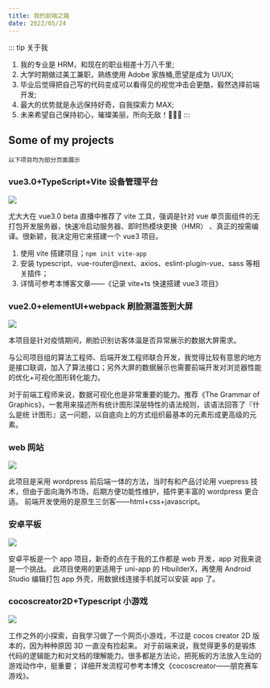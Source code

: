 ```yaml
---
title: 我的前端之路
date: 2022/05/24
---
```


::: tip 关于我

1. 我的专业是 HRM，和现在的职业相差十万八千里;<br>
2. 大学时期做过美工兼职，熟练使用 Adobe 家族桶,愿望是成为 UI/UX;<br>
3. 毕业后觉得把自己写的代码变成可以看得见的视觉冲击会更酷，毅然选择前端开发;<br>
4. 最大的优势就是永远保持好奇，自我探索力 MAX;<br>
5. 未来希望自己保持初心，璀璨美丽，所向无敌！🎉🎊✨
   :::

## Some of my projects

`以下项目均为部分页面展示`

### vue3.0+TypeScript+Vite 设备管理平台

<img src="https://cetacea-1304984885.cos.ap-shanghai.myqcloud.com/pic2.jpg"/>

尤大大在 vue3.0 beta 直播中推荐了 vite 工具，强调是针对 vue 单页面组件的无打包开发服务器，快速冷启动服务器、即时热模块更换（HMR）
、真正的按需编译。很新颖，我决定用它来搭建一个 vue3 项目。

1. 使用 vite 搭建项目；`npm init vite-app`<br>
2. 安装 typescript、vue-router@next、axios、eslint-plugin-vue、sass 等相关插件；<br>
3. 详情可参考本博客文章——《记录 vite+ts 快速搭建 vue3 项目》

### vue2.0+elementUI+webpack 刷脸测温签到大屏

<img src="https://cetacea-1304984885.cos.ap-shanghai.myqcloud.com/pic1.png"/>

本项目是针对疫情期间，刷脸识别访客体温是否异常展示的数据大屏需求。

与公司项目组的算法工程师、后端开发工程师联合开发，我觉得比较有意思的地方是接口联调，加入了算法接口；另外大屏的数据展示也需要前端开发对浏览器性能的优化+可视化图形转化能力。

对于前端工程师来说，数据可视化也是非常重要的能力。推荐《The Grammar of Graphics》，⼀套⽤来描述所有统计图形深层特性的语法规则，该语法回答了『什么是统 计图形』这⼀问题，以⾃底向上的⽅式组织最基本的元素形成更⾼级的元素。

### web 网站

<img src="https://cetacea-1304984885.cos.ap-shanghai.myqcloud.com/pic3.png"/>

此项目是采用 wordpress 前后端一体的方法，当时有和产品讨论用 vuepress 技术，但由于面向海外市场，后期方便功能性维护，插件更丰富的 wordpress 更合适。
前端开发使用的是原生三剑客——html+css+javascript。

### 安卓平板

<img src="https://cetacea-1304984885.cos.ap-shanghai.myqcloud.com/pic4.png"/>

安卓平板是一个 app 项目，新奇的点在于我的工作都是 web 开发，app 对我来说是一个挑战。
此项目使用的更适用于 uni-app 的 HbuilderX，再使用 Android Studio 编辑打包 app 外壳，用数据线连接手机就可以安装 app 了。

### cocoscreator2D+Typescript 小游戏

<img src="https://img-blog.csdnimg.cn/2129d01e5d174897a1efcef5ca773aa5.gif"/>

工作之外的小探索，自我学习做了一个网页小游戏，不过是 cocos creator 2D 版本的，因为种种原因 3D 一直没有捡起来。
对于前端来说，我觉得更多的是锻炼代码的逻辑能力和对文档的理解能力。很多都是方法论，把死板的方法放入生动的游戏动作中，挺重要；
详细开发流程可参考本博文《cocoscreator——朋克赛车游戏》。
